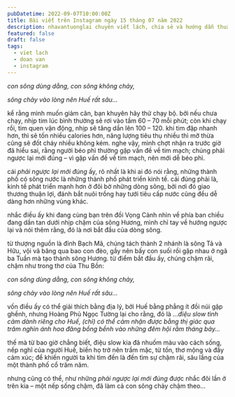 ```yaml
---
pubDatetime: 2022-09-07T10:00:00Z
title: Bài viết trên Instagram ngày 15 tháng 07 năm 2022
description: nhavantuonglai chuyên viết lách, chia sẻ và hướng dẫn thuần thục khi thực hành viết lách qua những bài chia sẻ trên Instagram chính thức.
featured: false
draft: false
tags:
  - viet lach
  - doan van
  - instagram
---
```


_con sông dùng dằng, con sông không chảy,_

_sông chảy vào lòng nên Huế rất sâu…_

kể rằng mình muốn giảm cân, bạn khuyên hãy thử chạy bộ. bởi nếu chưa chạy, nhịp tim lúc bình thường sẽ rơi vào tầm 60 – 70 mỗi phút; còn khi chạy rồi, tim quen vận động, nhịp sẽ tăng dần lên 100 – 120. khi tim đập nhanh hơn, thì sẽ tốn nhiều calories hơn, năng lượng tiêu thụ nhiều thì mỡ thừa cũng sẽ đốt cháy nhiều không kém. nghe vậy, mình chợt nhận ra trước giờ đã hiểu sai, rằng người béo phì thường gặp vấn đề về tim mạch; chúng phải ngược lại mới đúng – vì gặp vấn đề về tim mạch, nên mới dễ béo phì.

cái _phải ngược lại mới đúng_ ấy, rõ nhất là khi ai đó nói rằng, những thành phố có sông nước là những thành phố phát triển kinh tế. cái đúng phải là, kinh tế phát triển mạnh hơn ở đôi bờ những dòng sông, bởi nơi đó giao thương thuận lợi, đánh bắt nuôi trồng hay tưới tiêu cấp nước cũng đều dễ dàng hơn những vùng khác.

nhắc điều ấy khi đang cùng bạn trên đồi Vọng Cảnh nhìn về phía ban chiều đang dần tan dưới nhịp chậm của sông Hương, mình chỉ tay về hướng ngược lại và nói thêm rằng, đó là nơi bắt đầu của dòng sông.

từ thượng nguồn là đỉnh Bạch Mã, chúng tách thành 2 nhánh là sông Tả và Hữu, vội vã băng qua bao con đèo, gầy nên bấy con suối rồi gặp nhau ở ngã ba Tuần mà tạo thành sông Hương. từ điểm bắt đầu ấy, chúng chậm rãi, chậm như trong thơ của Thu Bồn:

_con sông dùng dằng, con sông không chảy,_

_sông chảy vào lòng nên Huế rất sâu…_

vốn điều ấy có thể giải thích bằng địa lý, bởi Huế bằng phẳng ít đồi núi gập ghềnh, nhưng Hoàng Phủ Ngọc Tường lại cho rằng, đó là _…điệu slow tình cảm dành riêng cho Huế, (chỉ) có thể cảm nhận được bằng thị giác qua trăm nghìn ánh hoa đăng bồng bềnh vào những đêm hội rằm tháng bảy…_

thế mà từ bao giờ chẳng biết, điệu slow kia đã nhuốm màu vào cách sống, nếp nghĩ của người Huế, biến họ trở nên trầm mặc, từ tốn, thơ mộng và đầy cảm xúc; để khiến người ta khi tìm đến là đến tìm sự chậm rãi, sâu lắng của một thành phố cổ trăm năm.

nhưng cũng có thể, như những _phải ngược lại mới đúng_ được nhắc đôi lần ở trên kia – một nếp sống chậm, đã làm cả con sông chảy chậm theo…
